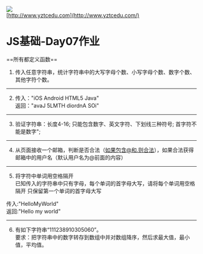 ![](http://www.yztcedu.com/images/logo.png)     
[http://www.yztcedu.com](http://www.yztcedu.com/)  
# JS基础-Day07作业

==所有都定义函数==
1. 传入任意字符串，统计字符串中的大写字母个数、小写字母个数、数字个数、其他字符个数。

--------
2. 传入："iOS Android HTML5 Java"      
   返回："avaJ 5LMTH diordnA SOi"

----
3. 验证字符串：长度4-16; 只能包含数字、英文字符、下划线三种符号; 首字符不能是数字";

---
4. 从页面接收一个邮箱，判断是否合法（如果包含@和.则合法），如果合法获得邮箱中的用户名（默认用户名为@前面的内容）

---
5. 将字符中单词用空格隔开       
 已知传入的字符串中只有字母，每个单词的首字母大写，请将每个单词用空格隔开
 只保留第一个单词的首字母大写

 传入:"HelloMyWorld"        
 返回:"Hello my world"
 
 ---
6. 有如下字符串“11$12$3$8$9$10$30$50$60”。      
要求：把字符串中的数字转存到数组中并对数组降序，然后求最大值，最小值，平均值。

